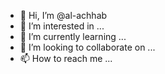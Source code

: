 - 👋 Hi, I’m @al-achhab
- 👀 I’m interested in ...
- 🌱 I’m currently learning ...
- 💞️ I’m looking to collaborate on ...
- 📫 How to reach me ...

<!---
al-achhab/al-achhab is a ✨ special ✨ repository because its `README.md` (this file) appears on your GitHub profile.
You can click the Preview link to take a look at your changes.
--->
